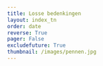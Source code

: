 ```yaml
---
title: Losse bedenkingen
layout: index_tn
order: date
reverse: True
pager: False
excludefuture: True
thumbnail: /images/pennen.jpg
---
```



<!--

Kwetsbaar vs. weerloos

Hoe bedrijven ons oplichten:
    * https://www.vrt.be/vrtnws/nl/2019/01/21/farma-verkoopt-oude-geneesmiddelen-onder-nieuwe-naam-voor-meer-g/

-->